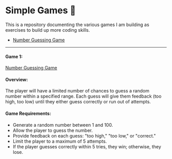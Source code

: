 # Simple Games 👾 

This is a repository documenting the various games I am building as exercises to build up more coding skills.

* [Number Guessing Game](#game-1)


---

#### Game 1:

[Number Guessing Game](number_guessing.py)

#### Overview:

The player will have a limited number of chances to guess a random number within a specified range.
Each guess will give them feedback (too high, too low) until they either guess correctly or run out of attempts.

#### Game Requirements:
* Generate a random number between 1 and 100.
* Allow the player to guess the number.
* Provide feedback on each guess: "too high," "too low," or "correct."
* Limit the player to a maximum of 5 attempts.
* If the player guesses correctly within 5 tries, they win; otherwise, they lose.